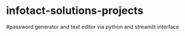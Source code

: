 # infotact-solutions-projects

#password generator and text editor via python and streamlit interface

